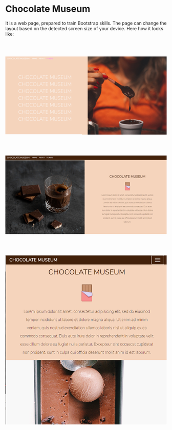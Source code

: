 <h1> Chocolate Museum </h1>

It is a web page, prepared to train Bootstrap skills. The page can change the layout based on the detected screen size of your device. Here how it looks like:

<br> </br>

<img src="capture1.png">

<br> </br>

<img src="capture2.png">

<br> </br>

<img src="capture3.png">